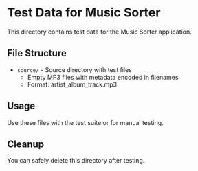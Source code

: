 # Test Data for Music Sorter

This directory contains test data for the Music Sorter application.

## File Structure

- `source/` - Source directory with test files
  - Empty MP3 files with metadata encoded in filenames
  - Format: artist_album_track.mp3

## Usage

Use these files with the test suite or for manual testing.

## Cleanup

You can safely delete this directory after testing.
